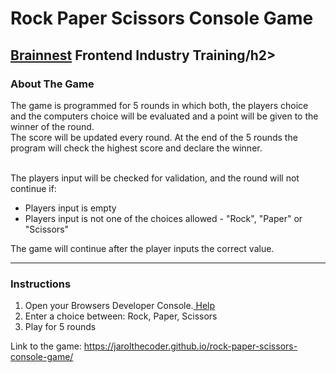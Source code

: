 <h1>Rock Paper Scissors Console Game</h1>
<h2><a href="https://www.brainnest.consulting/" target="_blak">Brainnest</a> Frontend Industry Training/h2>

<h3>About The Game</h3>
The game is programmed for 5 rounds in which both, the players choice and the computers choice will be evaluated and a point will be given to the winner of the round.<br>
The score will be updated every round. At the end of the 5 rounds the program will check the highest score and declare the winner.<br><br>

The players input will be checked for validation, and the round will not continue if: 
<ul>
  <li>Players input is empty</li>
  <li>Players input is not one of the choices allowed - "Rock", "Paper" or "Scissors"</li>
</ul>

The game will continue after the player inputs the correct value.
<hr>
<h3>Instructions</h3>
<ol> 
  <li>Open your Browsers Developer Console.<a href="https://balsamiq.com/support/faqs/browserconsole/#:~:text=You%20can%20also%20use%20Option,to%20select%20the%20Console%20tab."> Help</a></li>
  <li>Enter a choice between: Rock, Paper, Scissors</li>
  <li>Play for 5 rounds</li>
</ol>

Link to the game: https://jarolthecoder.github.io/rock-paper-scissors-console-game/
